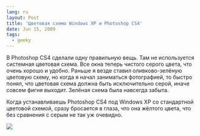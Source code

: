 ```yaml
---
lang: ru
layout: Post
title: 'Цветовая схема Windows XP и Photoshop CS4'
date: Jun 15, 2009
tags:
  - geeky
---
```


В Photoshop CS4 сделали одну правильную вещь. Там не используется системная цветовая схема. Все окна теперь чистого серого цвета, что очень хорошо и удобно. Раньше я везде ставил оливково-зелёную цветовую схему, но когда я начал заниматься фотографией, то быстро понял, что цветовая схема должна быть исключительно серой, иначе совсем фигня выходит. Зелёная схема была навсегда забыта.

Когда устанавливаешь Photoshop CS4 под Windows XP со стандартной цветовой схемой, сразу бросается в глаза, что она жёлтого цвета, что без сравнения с серым не так уж очевидно.

![](http://wow.sapegin.me/2s2y0T1r0B43/photoshop-cs4-color-scheme.png)
